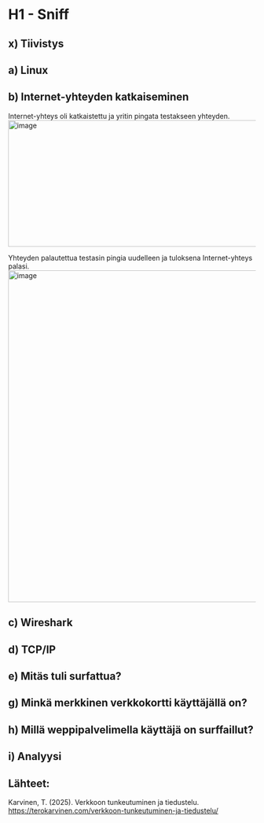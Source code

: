 # H1 - Sniff

## x) Tiivistys

## a) Linux

## b) Internet-yhteyden katkaiseminen
Internet-yhteys oli katkaistettu ja yritin pingata testakseen yhteyden.
<img width="1011" height="257" alt="image" src="https://github.com/user-attachments/assets/8bff0fca-f4cf-4cdf-9dce-e65eed6afead" />

Yhteyden palautettua testasin pingia uudelleen ja tuloksena Internet-yhteys palasi.
<img width="1007" height="674" alt="image" src="https://github.com/user-attachments/assets/8bb6155b-f075-4f66-93ac-accaf84180bc" />



## c) Wireshark

## d) TCP/IP

## e) Mitäs tuli surfattua?

## g) Minkä merkkinen verkkokortti käyttäjällä on?

## h) Millä weppipalvelimella käyttäjä on surffaillut?

## i) Analyysi

## Lähteet:
Karvinen, T. (2025). Verkkoon tunkeutuminen ja tiedustelu.
https://terokarvinen.com/verkkoon-tunkeutuminen-ja-tiedustelu/
